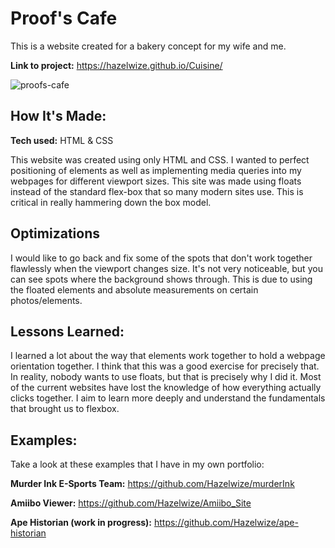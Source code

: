 # Proof's Cafe
This is a website created for a bakery concept for my wife and me.

**Link to project:** https://hazelwize.github.io/Cuisine/

![proofs-cafe](https://user-images.githubusercontent.com/97214996/179374123-06c176ee-f424-4e4c-b73c-4cb13addb322.png)

## How It's Made:

**Tech used:** HTML & CSS

This website was created using only HTML and CSS. I wanted to perfect positioning of elements as well as implementing media queries into my webpages for different viewport sizes. This site was made using floats instead of the standard flex-box that so many modern sites use. This is critical in really hammering down the box model.
## Optimizations

I would like to go back and fix some of the spots that don't work together flawlessly when the viewport changes size. It's not very noticeable, but you can see spots where the background shows through. This is due to using the floated elements and absolute measurements on certain photos/elements. 
## Lessons Learned:

I learned a lot about the way that elements work together to hold a webpage orientation together. I think that this was a good exercise for precisely that. In reality, nobody wants to use floats, but that is precisely why I did it. Most of the current websites have lost the knowledge of how everything actually clicks together. I aim to learn more deeply and understand the fundamentals that brought us to flexbox.

## Examples:
Take a look at these examples that I have in my own portfolio:

**Murder Ink E-Sports Team:** https://github.com/Hazelwize/murderInk

**Amiibo Viewer:** https://github.com/Hazelwize/Amiibo_Site

**Ape Historian (work in progress):** https://github.com/Hazelwize/ape-historian



